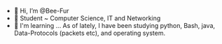 - 👋 Hi, I’m @Bee-Fur
- 👀 Student ~ Computer Science, IT and Networking
- 💞️ I'm learning ... As of lately, I have been studying python, Bash, java, Data-Protocols (packets etc), and operating system.


<!---
Bee-Fur/Bee-Fur is a ✨ special ✨ repository because its `README.md` (this file) appears on your GitHub profile.
You can click the Preview link to take a look at your changes.
--->

